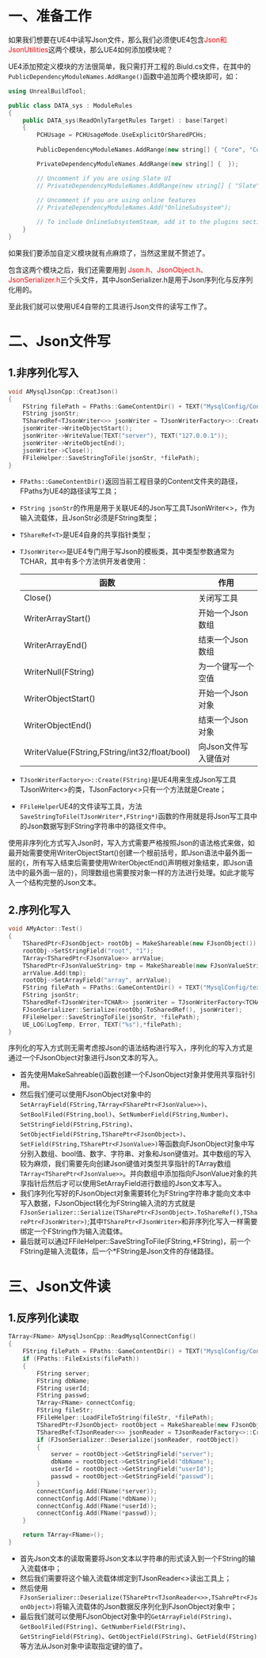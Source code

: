 # 一、准备工作

如果我们想要在UE4中读写Json文件，那么我们必须使UE4包含<font color=red>Json和JsonUtilities</font>这两个模块，那么UE4如何添加模块呢？

UE4添加预定义模块的方法很简单，我只需打开工程的.Biuld.cs文件，在其中的`PublicDependencyModuleNames.AddRange()`函数中追加两个模块即可，如：

```C++
using UnrealBuildTool;

public class DATA_sys : ModuleRules
{
	public DATA_sys(ReadOnlyTargetRules Target) : base(Target)
	{
		PCHUsage = PCHUsageMode.UseExplicitOrSharedPCHs;
	
		PublicDependencyModuleNames.AddRange(new string[] { "Core", "CoreUObject", "Engine", "InputCore" ,"Json","JsonUtilities"});

		PrivateDependencyModuleNames.AddRange(new string[] {  });

		// Uncomment if you are using Slate UI
		// PrivateDependencyModuleNames.AddRange(new string[] { "Slate", "SlateCore" });
		
		// Uncomment if you are using online features
		// PrivateDependencyModuleNames.Add("OnlineSubsystem");

		// To include OnlineSubsystemSteam, add it to the plugins section in your uproject file with the Enabled attribute set to true
	}
}
```

如果我们要添加自定义模块就有点麻烦了，当然这里就不赘述了。

包含这两个模块之后，我们还需要用到<font color=red> Json.h、JsonObject.h、JsonSerializer.h</font>三个头文件，其中JsonSerializer.h是用于Json序列化与反序列化用的。

至此我们就可以使用UE4自带的工具进行Json文件的读写工作了。

# 二、Json文件写

## 1.非序列化写入

```C++
void AMysqlJsonCpp::CreatJson()
{
	FString filePath = FPaths::GameContentDir() + TEXT("MysqlConfig/Connect.json");
	FString jsonStr;
	TSharedRef<TJsonWriter<>> jsonWriter = TJsonWriterFactory<>::Create(&jsonStr);
	jsonWriter->WriteObjectStart();
	jsonWriter->WriteValue(TEXT("server"), TEXT("127.0.0.1"));
	jsonWriter->WriteObjectEnd();
	jsonWriter->Close();
	FFileHelper::SaveStringToFile(jsonStr, *filePath);
}
```

- `FPaths::GameContentDir()`返回当前工程目录的Content文件夹的路径，FPaths为UE4的路径读写工具；

- `FString jsonStr`的作用是用于关联UE4的Json写工具TJsonWriter<>，作为输入流载体，且JsonStr必须是FString类型；

- `TShareRef<T>`是UE4自身的共享指针类型；

- `TJsonWriter<>`是UE4专门用于写Json的模板类，其中类型参数通常为TCHAR，其中有多个方法供开发者使用：

  | 函数                                          | 作用                 |
  | --------------------------------------------- | -------------------- |
  | Close()                                       | 关闭写工具           |
  | WriterArrayStart()                            | 开始一个Json数组     |
  | WriterArrayEnd()                              | 结束一个Json数组     |
  | WriterNull(FString)                           | 为一个键写一个空值   |
  | WriterObjectStart()                           | 开始一个Json对象     |
  | WriterObjectEnd()                             | 结束一个Json对象     |
  | WriterValue(FString,FString/int32/float/bool) | 向Json文件写入键值对 |

  

- `TJsonWriterFactory<>::Create(FString)`是UE4用来生成Json写工具TJsonWriter<>的类，TJsonFactory<>只有一个方法就是Create；

- `FFileHelper`UE4的文件读写工具，方法`SaveStringToFile(TJsonWriter*,FString*)`函数的作用就是将Json写工具中的Json数据写到FString字符串中的路径文件中。

使用非序列化方式写入Json时，写入方式需要严格按照Json的语法格式来做，如最开始需要使用WriterObjectStart()创建一个根前括号，即Json语法中最外面一层的`{`，所有写入结束后需要使用WriterObjectEnd()声明根对象结束，即Json语法中的最外面一层的`}`，同理数组也需要按对象一样的方法进行处理。如此才能写入一个结构完整的Json文本。

## 2.序列化写入

```c++
void AMyActor::Test()
{
	TSharedPtr<FJsonObject> rootObj = MakeShareable(new FJsonObject());
	rootObj->SetStringField("root", "1");
	TArray<TSharedPtr<FJsonValue>> arrValue;
	TSharedPtr<FJsonValueString> tmp = MakeShareable(new FJsonValueString("array"));
	arrValue.Add(tmp);
	rootObj->SetArrayField("array", arrValue);
	FString filePath = FPaths::GameContentDir() + TEXT("MysqlConfig/text.json");
	FString jsonStr;
	TSharedRef<TJsonWriter<TCHAR>> jsonWriter = TJsonWriterFactory<TCHAR>::Create(&jsonStr);
	FJsonSerializer::Serialize(rootObj.ToSharedRef(), jsonWriter);
	FFileHelper::SaveStringToFile(jsonStr, *filePath);
	UE_LOG(LogTemp, Error, TEXT("%s"),*filePath);
}
```

序列化的写入方式则无需考虑按Json的语法结构进行写入，序列化的写入方式是通过一个FJsonObject对象进行Json文本的写入。

- 首先使用MakeSahreable()函数创建一个FJsonObject对象并使用共享指针引用。
- 然后我们便可以使用FJsonObject对象中的`SetArrayField(FString,TArray<FSharePtr<FJsonValue>>)`、`SetBoolFiled(FString,bool)`、`SetNumberField(FString,Number)`、`SetStringField(FString,FString)`、`SetObjectField(FString,TSharePtr<FJsonObject>)`、`SetField(FString,TSharePtr<FJsonValue>)`等函数向FJsonObject对象中写分别入数组、bool值、数字、字符串、对象和Json键值对。其中数组的写入较为麻烦，我们需要先向创建Json键值对类型共享指针的TArray数组`TArray<TSharePtr<FJsonValue>>`。并向数组中添加指向FJsonValue对象的共享指针后然后才可以使用SetArrayField进行数组的Json文本写入。
- 我们序列化写好的FJsonObject对象需要转化为FString字符串才能向文本中写入数据，FJsonObject转化为FString输入流的方式就是`FJsonSerializer::Serialize(TSharePtr<FJsonObject>.ToShareRef(),TSharePtr<FJsonWriter>)`;其中`TSharePtr<FJsonWriter>`和非序列化写入一样需要绑定一个FString作为输入流载体。
- 最后就可以通过FFileHelper::SaveStringToFile(FString,\*FString)，前一个FString是输入流载体，后一个\*FString是Json文件的存储路径。

# 三、Json文件读

## 1.反序列化读取



```C++
TArray<FName> AMysqlJsonCpp::ReadMysqlConnectConfig()
{
	FString filePath = FPaths::GameContentDir() + TEXT("MysqlConfig/Connect.json");
	if (FPaths::FileExists(filePath))
	{
		FString server;
		FString dbName;
		FString userId;
		FString passwd;
		TArray<FName> connectConfig;
		FString fileStr;
		FFileHelper::LoadFileToString(fileStr, *filePath);
		TSharedPtr<FJsonObject> rootObject = MakeShareable(new FJsonObject());
		TSharedRef<TJsonReader<>> jsonReader = TJsonReaderFactory<>::Create(fileStr);
		if (FJsonSerializer::Deserialize(jsonReader, rootObject))
		{
			server = rootObject->GetStringField("server");
			dbName = rootObject->GetStringField("dbName");
			userId = rootObject->GetStringField("userId");
			passwd = rootObject->GetStringField("passwd");
		}
		connectConfig.Add(FName(*server));
		connectConfig.Add(FName(*dbName));
		connectConfig.Add(FName(*userId));
		connectConfig.Add(FName(*passwd));
	}

	return TArray<FName>();
}

```

- 首先Json文本的读取需要将Json文本以字符串的形式读入到一个FString的输入流载体中；
- 然后我们需要将这个输入流载体绑定到TJsonReader<>读出工具上；
- 然后使用`FJsonSerializer::Deserialize(TSharePtr<TJsonReader<>>,TSahrePtr<FJsonObject>)`将输入流载体的Json数据反序列化到FJsonObject对象中；
- 最后我们就可以使用FJsonObject对象中的`GetArrayField(FString)`、`GetBoolFiled(FString)`、`GetNumberField(FString)`、`GetStringField(FString)`、`GetObjectField(FString)`、`GetField(FString)`等方法从Json对象中读取指定键的值了。